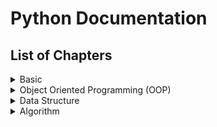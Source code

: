 # Python Documentation
## List of Chapters
<details>
<summary>Basic</summary>
1. Data types, Values, Variables and Operators
2. Branching
3. Iteration
4. String Functions
5.Data Structure I (String, List, Tuple)
6.Data Structure II (Dictionary)
7.Function
8. Scope
9. File IO
</details>
<details>
<summary>Object Oriented Programming (OOP)</summary>
</details>
<details>
<summary>Data Structure</summary>
</details>
<details>
<summary>Algorithm</summary>
</details>
